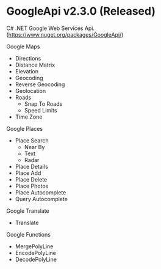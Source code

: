 GoogleApi v2.3.0 (Released)
=================================

C# .NET Google Web Services Api. (https://www.nuget.org/packages/GoogleApi/)



Google Maps
  * Directions
  * Distance Matrix
  * Elevation
  * Geocoding 
  * Reverse Geocoding
  * Geolocation
  * Roads 
    * Snap To Roads
    * Speed Limits
  * Time Zone



Google Places
  * Place Search
    * Near By
	* Text
	* Radar
  * Place Details
  * Place Add
  * Place Delete
  * Place Photos
  * Place Autocomplete
  * Query Autocomplete



Google Translate 
  * Translate



Google Functions 
  * MergePolyLine
  * EncodePolyLine
  * DecodePolyLine

